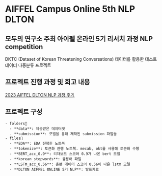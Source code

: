 # AIFFEL Campus Online 5th NLP DLTON
 ## 모두의 연구소 주최 아이펠 온라인 5기 리서치 과정 NLP competition
 DKTC (Dataset of Korean Threatening Conversations) 데이터를 활용한 테스트 데이터 다중분류 프로젝트

## 프로젝트 진행 과정 및 회고 내용
[2023 AIFFEL DLTON NLP 과정 후기](https://itmaster98.tistory.com/242)

## 프로젝트 구성
```
- folders📂
  - **data**: 제공받은 데이터셋
  - **submission**: 모델을 통해 제작된 submission 파일들
- files📃
  - **EDA**: EDA 진행한 노트북
  - **tokenize**: 토큰화 진행 노트북. mecab, okt를 사용해 토큰화 수행
  - **BERT_acc_0.9**: 리더보드 스코어 0.9가 나온 bert 모델
  - **korean_stopwords**: 불용어 파일
  - **LSTM_acc_0.56**: 훈련 데이터 스코어 0.56이 나온 lstm 모델
  - **DLTON AIFFEL ONLINE 5기 NLP**: 발표자료

```
